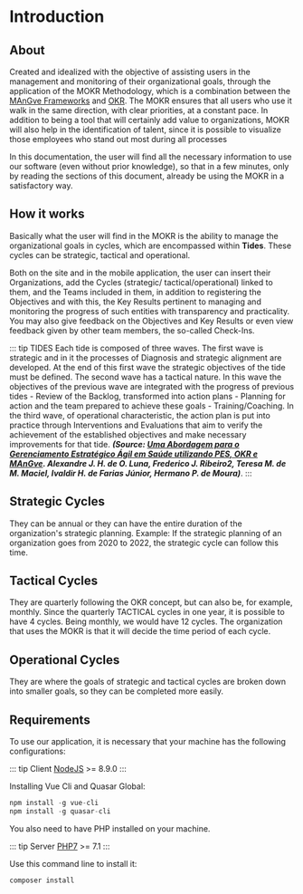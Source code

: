 # Introduction

## About

Created and idealized with the objective of assisting users in the management and monitoring of their organizational goals, through the application of the MOKR Methodology, which is a combination between the [MAnGve Frameworks](http://mangve.org) and [OKR](https://en.wikipedia.org/wiki/OKR). The MOKR ensures that all users who use it walk in the same direction, with clear priorities, at a constant pace. In addition to being a tool that will certainly add value to organizations, MOKR will also help in the identification of talent, since it is possible to visualize those employees who stand out most during all processes

In this documentation, the user will find all the necessary information to use our software (even without prior knowledge), so that in a few minutes, only by reading the sections of this document, already be using the MOKR in a satisfactory way.

## How it works

Basically what the user will find in the MOKR is the ability to manage the organizational goals in cycles, which are encompassed within <strong>Tides</strong>. These cycles can be strategic, tactical and operational.

Both on the site and in the mobile application, the user can insert their Organizations, add the Cycles (strategic/ tactical/operational) linked to them, and the Teams included in them, in addition to registering the Objectives and with this, the Key Results pertinent to managing and monitoring the progress of such entities with transparency and practicality. You may also give feedback on the Objectives and Key Results or even view feedback given by other team members, the so-called Check-Ins.

::: tip TIDES
Each tide is composed of three waves. The first wave is strategic and in it the processes of Diagnosis and strategic alignment are developed. At the end of this first wave the strategic objectives of the tide must be defined. The second wave has a tactical nature. In this wave the objectives of the previous wave are integrated with the progress of previous tides - Review of the Backlog, transformed into action plans - Planning for action and the team prepared to achieve these goals - Training/Coaching. In the third wave, of operational characteristic, the action plan is put into practice through Interventions and Evaluations that aim to verify the achievement of the established objectives and make necessary improvements for that tide. <i><b>(Source: [Uma Abordagem para o Gerenciamento Estratégico Ágil em Saúde utilizando PES, OKR e MAnGve](https://reer.emnuvens.com.br/reer/article/view/146/47). Alexandre J. H. de O. Luna, Frederico J. Ribeiro2, Teresa M. de M. Maciel, Ivaldir H. de Farias Júnior, Hermano P. de Moura)</b></i>.
:::

## Strategic Cycles

They can be annual or they can have the entire duration of the organization's strategic planning. Example: If the strategic planning of an organization goes from 2020 to 2022, the strategic cycle can follow this time.

## Tactical Cycles

They are quarterly following the OKR concept, but can also be, for example, monthly. Since the quarterly TACTICAL cycles in one year, it is possible to have 4 cycles. Being monthly, we would have 12 cycles. The organization that uses the MOKR is that it will decide the time period of each cycle.

## Operational Cycles

They are where the goals of strategic and tactical cycles are broken down into smaller goals, so they can be completed more easily.

## Requirements

To use our application, it is necessary that your machine has the following configurations:

::: tip Client
[NodeJS](https://nodejs.org) >= 8.9.0
:::

Installing Vue Cli and Quasar Global: 

```js
npm install -g vue-cli
npm install -g quasar-cli
```

You also need to have PHP installed on your machine.

::: tip Server
[PHP7](http://php.net) >= 7.1
:::

Use this command line to install it:

```php
composer install
```